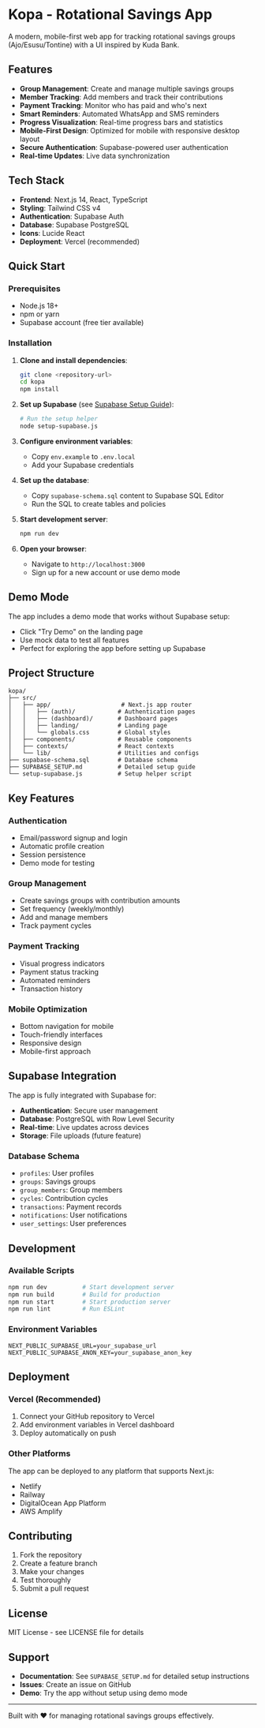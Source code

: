 # Kopa - Rotational Savings App

A modern, mobile-first web app for tracking rotational savings groups (Ajo/Esusu/Tontine) with a UI inspired by Kuda Bank.

## Features

- **Group Management**: Create and manage multiple savings groups
- **Member Tracking**: Add members and track their contributions
- **Payment Tracking**: Monitor who has paid and who's next
- **Smart Reminders**: Automated WhatsApp and SMS reminders
- **Progress Visualization**: Real-time progress bars and statistics
- **Mobile-First Design**: Optimized for mobile with responsive desktop layout
- **Secure Authentication**: Supabase-powered user authentication
- **Real-time Updates**: Live data synchronization

## Tech Stack

- **Frontend**: Next.js 14, React, TypeScript
- **Styling**: Tailwind CSS v4
- **Authentication**: Supabase Auth
- **Database**: Supabase PostgreSQL
- **Icons**: Lucide React
- **Deployment**: Vercel (recommended)

## Quick Start

### Prerequisites

- Node.js 18+ 
- npm or yarn
- Supabase account (free tier available)

### Installation

1. **Clone and install dependencies**:
   ```bash
   git clone <repository-url>
   cd kopa
   npm install
   ```

2. **Set up Supabase** (see [Supabase Setup Guide](./SUPABASE_SETUP.md)):
   ```bash
   # Run the setup helper
   node setup-supabase.js
   ```

3. **Configure environment variables**:
   - Copy `env.example` to `.env.local`
   - Add your Supabase credentials

4. **Set up the database**:
   - Copy `supabase-schema.sql` content to Supabase SQL Editor
   - Run the SQL to create tables and policies

5. **Start development server**:
   ```bash
   npm run dev
   ```

6. **Open your browser**:
   - Navigate to `http://localhost:3000`
   - Sign up for a new account or use demo mode

## Demo Mode

The app includes a demo mode that works without Supabase setup:

- Click "Try Demo" on the landing page
- Use mock data to test all features
- Perfect for exploring the app before setting up Supabase

## Project Structure

```
kopa/
├── src/
│   ├── app/                    # Next.js app router
│   │   ├── (auth)/            # Authentication pages
│   │   ├── (dashboard)/       # Dashboard pages
│   │   ├── landing/           # Landing page
│   │   └── globals.css        # Global styles
│   ├── components/            # Reusable components
│   ├── contexts/              # React contexts
│   └── lib/                   # Utilities and configs
├── supabase-schema.sql        # Database schema
├── SUPABASE_SETUP.md          # Detailed setup guide
└── setup-supabase.js          # Setup helper script
```

## Key Features

### Authentication
- Email/password signup and login
- Automatic profile creation
- Session persistence
- Demo mode for testing

### Group Management
- Create savings groups with contribution amounts
- Set frequency (weekly/monthly)
- Add and manage members
- Track payment cycles

### Payment Tracking
- Visual progress indicators
- Payment status tracking
- Automated reminders
- Transaction history

### Mobile Optimization
- Bottom navigation for mobile
- Touch-friendly interfaces
- Responsive design
- Mobile-first approach

## Supabase Integration

The app is fully integrated with Supabase for:

- **Authentication**: Secure user management
- **Database**: PostgreSQL with Row Level Security
- **Real-time**: Live updates across devices
- **Storage**: File uploads (future feature)

### Database Schema

- `profiles`: User profiles
- `groups`: Savings groups
- `group_members`: Group members
- `cycles`: Contribution cycles
- `transactions`: Payment records
- `notifications`: User notifications
- `user_settings`: User preferences

## Development

### Available Scripts

```bash
npm run dev          # Start development server
npm run build        # Build for production
npm run start        # Start production server
npm run lint         # Run ESLint
```

### Environment Variables

```env
NEXT_PUBLIC_SUPABASE_URL=your_supabase_url
NEXT_PUBLIC_SUPABASE_ANON_KEY=your_supabase_anon_key
```

## Deployment

### Vercel (Recommended)

1. Connect your GitHub repository to Vercel
2. Add environment variables in Vercel dashboard
3. Deploy automatically on push

### Other Platforms

The app can be deployed to any platform that supports Next.js:
- Netlify
- Railway
- DigitalOcean App Platform
- AWS Amplify

## Contributing

1. Fork the repository
2. Create a feature branch
3. Make your changes
4. Test thoroughly
5. Submit a pull request

## License

MIT License - see LICENSE file for details

## Support

- **Documentation**: See `SUPABASE_SETUP.md` for detailed setup instructions
- **Issues**: Create an issue on GitHub
- **Demo**: Try the app without setup using demo mode

---

Built with ❤️ for managing rotational savings groups effectively.

